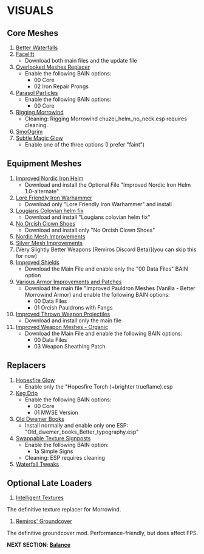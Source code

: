 # VISUALS

## Core Meshes
1. [Better Waterfalls](https://www.nexusmods.com/morrowind/mods/45424?tab=files)
1. [Facelift](https://www.nexusmods.com/morrowind/mods/47617?tab=files)
	- Download both main files and the update file
1. [Overlooked Meshes Replacer](https://www.nexusmods.com/morrowind/mods/46855?tab=files)
	- Enable the following BAIN options:
		- 00 Core
		- 02 Iron Repair Prongs
1. [Parasol Particles](https://www.nexusmods.com/morrowind/mods/47755?tab=files)
	- Enable the following BAIN options:
		- 00 Core
1. [Rigging Morrowind](https://www.nexusmods.com/morrowind/mods/47754?tab=files)
	- Cleaning: Rigging Morrowind chuzei_helm_no_neck.esp requires cleaning.
1. [SmoOgrim](https://www.nexusmods.com/morrowind/mods/47829?tab=files)
1. [Subtle Magic Glow](https://www.nexusmods.com/morrowind/mods/4468?tab=files)
	- Enable one of the three options (I prefer "faint")

## Equipment Meshes
1. [Improved Nordic Iron Helm](https://www.nexusmods.com/morrowind/mods/43816?tab=files)
	- Download and install the Optional File "Improved Nordic Iron Helm 1.0-alternate"
1. [Lore Friendly Iron Warhammer](https://www.nexusmods.com/morrowind/mods/45939?tab=files)
	- Download only "Lore Friendly Iron Warhammer" and install
1. [Lougians Colovian helm fix](https://www.nexusmods.com/morrowind/mods/43795?tab=files)
	- Download and install "Lougians colovian helm fix"
1. [No Orcish Clown Shoes](https://www.nexusmods.com/morrowind/mods/45939?tab=files)
	- Download and install only "No Orcish Clown Shoes"
1. [Nordic Mesh Improvements](https://www.nexusmods.com/morrowind/mods/46792?tab=files)
1. [Silver Mesh Improvements](https://www.nexusmods.com/morrowind/mods/46787?tab=files)
1. [Very Slightly Better Weapons (Remiros Discord Beta)](you can skip this for now)
1. [Improved Shields](https://www.nexusmods.com/morrowind/mods/47931?tab=files)
	- Download the Main File and enable only the "00 Data Files" BAIN option
1. [Various Armor Improvements and Patches](https://www.nexusmods.com/morrowind/mods/47920?tab=files)
	- Download the main file "Improved Pauldron Meshes (Vanilla - Better Morrowind Armor) and enable the following BAIN options:
		- 00 Data Files
		- 01 Orcish Pauldrons with Fangs
1. [Improved Thrown Weapon Projectiles](https://www.nexusmods.com/morrowind/mods/44763?tab=files)
	- Download and install only the main file
1. [Improved Weapon Meshes - Organic](https://www.nexusmods.com/morrowind/mods/47892?tab=files)
	- Download the Main File and enable the following BAIN options:
		- 00 Data Files
		- 03 Weapon Sheathing Patch

## Replacers
1. [Hopesfire Glow](https://www.nexusmods.com/morrowind/mods/45855?tab=files)
	- Enable only the "Hopesfire Torch (+brighter trueflame).esp
1. [Keg Drip](https://www.nexusmods.com/morrowind/mods/47903?tab=files)
	- Enable the following BAIN options:
		- 00 Core
		- 01 MWSE Version
1. [Old Dwemer Books](https://www.nexusmods.com/morrowind/mods/43339?tab=files)
	- Install normally and enable only one ESP: "Old_dwemer_books_Better_typography.esp"
1. [Swappable Texture Signposts](https://www.nexusmods.com/morrowind/mods/46804?tab=files)
	- Enable the following BAIN option:
		- 1a Simple Signs
	- Cleaning: ESP requires cleaning
1. [Waterfall Tweaks](https://www.nexusmods.com/morrowind/mods/4468?tab=files)

## Optional Late Loaders
1. [Intelligent Textures](https://www.nexusmods.com/morrowind/mods/47469?tab=files)

The definitive texture replacer for Morrowind.

1. [Remiros' Groundcover](https://www.nexusmods.com/morrowind/mods/46733?tab=files)

The definitive groundcover mod. Performance-friendly, but does affect FPS.


**NEXT SECTION**:
[**Balance**](https://github.com/doublemoulinet/Morrowind-Modular-Mod-Guide/blob/master/BALANCE.md)